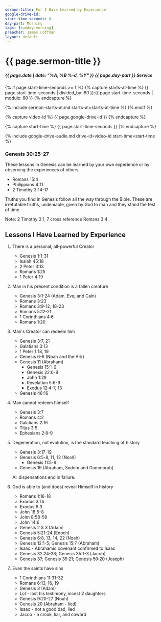 ```yaml
---
sermon-title: For I Have Learned by Experience
google-drive-id: 
start-time-seconds: 0
day-part: Morning
tags: [sunday-morning]
preacher: James Coffman
layout: default
---
```


# {{ page.sermon-title }}

##### {{ page.date | date: "%A, %B %-d, %Y" }} {{ page.day-part }} Service

{% if page.start-time-seconds >= 1 %}
{% capture starts-at-time %}
{{ page.start-time-seconds | divided_by: 60 }}:{{ page.start-time-seconds | modulo: 60 }}
{% endcapture %}

{% include sermon-starts-at.md starts-at=starts-at-time %}
{% endif %}

{% capture video-id %}
{{ page.google-drive-id }}
{% endcapture %}

{% capture start-time %}
{{ page.start-time-seconds }}
{% endcapture %}

{% include google-drive-audio.md drive-id=video-id start-time=start-time %}

### Genesis 30:25-27

These lessons in Genesis can be learned by your own experience or by observing the experiences of others.

- Romans 15:4
- Philippians 4:11
- 2 Timothy 3:14-17

Truths you find in Genesis follow all the way through the Bible. These are irrefutable truths, undeniable, given by God to man and they stand the test of time.

Note: 2 Timothy 3:1, 7 cross reference Romans 3:4

## Lessons I Have Learned by Experience

1. There is a personal, all-powerful Creator

    - Genesis 1:1-31
    - Isaiah 45:18
    - 2 Peter 3:13
    - Romans 1:25
    - 1 Peter 4:19

2. Man in his present condition is a fallen creature

    - Genesis 3:1-24 (Adam, Eve, and Cain)
    - Romans 3:23
    - Romans 3:9-12, 18-23
    - Romans 5:12-21
    - 1 Corinthians 4:6
    - Romans 1:20

3. Man's Creator can redeem him

    - Genesis 3:7, 21
    - Galatians 3:13
    - 1 Peter 1:18, 19
    - Genesis 6-9 (Noah and the Ark)
    - Genesis 11 (Abraham)
        - Genesis 15:1-6
        - Genesis 22:6-8
        - John 1:29
        - Revelation 5:6-9
        - Exodus 12:4-7, 13
    - Genesis 48:16

4. Man cannot redeem himself

    - Genesis 3:7
    - Romans 4:2
    - Galatians 2:16
    - Titus 3:5
    - Ephesians 2:8-9

5. Degeneration, not evolution, is the standard teaching of history

    - Genesis 3:17-19
    - Genesis 6:5-8, 11, 12 (Noah)
        - Genesis 11:5-9
    - Genesis 19 (Abraham, Sodom and Gommorah)

    All dispensations end in failure.

6. God is able to (and does) reveal Himself in history

    - Romans 1:16-18
    - Exodus 3:14
    - Exodus 6:3
    - John 18:5-8
    - John 8:58-59
    - John 14:6
    - Genesis 2 & 3 (Adam)
    - Genesis 5:21-24 (Enoch)
    - Genesis 6:8, 13, 14, 22 (Noah)
    - Genesis 12:1-5; Genesis 15:7 (Abraham)
    - Isaac - Abrahamic covenant confirmed to Isaac
    - Genesis 32:24-28; Genesis 35:1-3 (Jacob)
    - Genesis 37; Genesis 39:21; Genesis 50:20 (Joseph)

7. Even the saints have sins

    - 1 Corinthians 11:31-32
    - Romans 6:13, 16, 19
    - Genesis 3 (Adam)
    - Lot - lost his testimony, incest 2 daughters
    - Genesis 9:20-27 (Noah)
    - Genesis 20 (Abraham - lied)
    - Isaac - not a good dad, lied
    - Jacob - a crook, liar, and coward